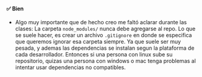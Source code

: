 #### ✅ Bien 

- Algo muy importante que de hecho creo me faltó aclarar durante las clases: La carpeta `node_modules/` nunca debe agregarse al repo. Lo que se suele hacer, es crear un archivo `.gitignore` en donde se especifica que queremos ignorar esa carpeta siempre. Ya que suele ser muy pesada, y ademas las dependencias se instalan segun la plataforma de cada desarrollador. Entonces si una persona con linux sube su repositorio, quizas una persona con windows o mac tenga problemas al intentar usar dependencias no compatibles. 